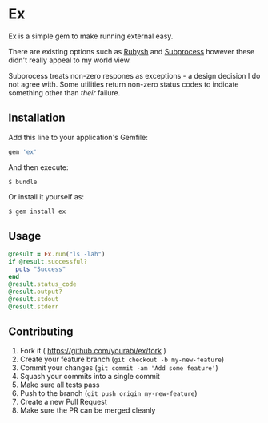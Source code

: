 # Ex

Ex is a simple gem to make running external easy.

There are existing options such as [Rubysh](https://github.com/gdb/rubysh) and [Subprocess](https://github.com/stripe/subprocess) however these didn't really appeal to my world view.

Subprocess treats non-zero respones as exceptions - a design decision I do not agree with. Some utilities return non-zero status codes to indicate something other than *their* failure.

## Installation

Add this line to your application's Gemfile:

```ruby
gem 'ex'
```

And then execute:

    $ bundle

Or install it yourself as:

    $ gem install ex

## Usage

```ruby
@result = Ex.run("ls -lah")
if @result.successful?
  puts "Success"
end
@result.status_code
@result.output?
@result.stdout
@result.stderr
```

## Contributing

1. Fork it ( https://github.com/yourabi/ex/fork )
2. Create your feature branch (`git checkout -b my-new-feature`)
3. Commit your changes (`git commit -am 'Add some feature'`)
4. Squash your commits into a single commit
5. Make sure all tests pass
6. Push to the branch (`git push origin my-new-feature`)
7. Create a new Pull Request
8. Make sure the PR can be merged cleanly
